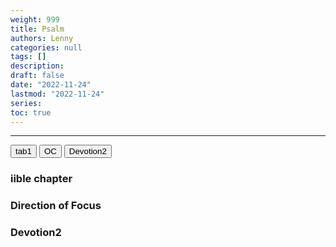 ```yaml
---
weight: 999
title: Psalm
authors: Lenny
categories: null
tags: []
description: 
draft: false
date: "2022-11-24"
lastmod: "2022-11-24"
series: 
toc: true
---
```


<!--more-->
---

<!-- Tab links -->

<div class="tab">
  <button class="tablinks active" onclick="openReference(event, 'bible')">tab1</button>
  <button class="tablinks" onclick="openReference(event, 'Devotion1')">OC</button>
  <button class="tablinks" onclick="openReference(event, 'Devotion2')">Devotion2</button>
</div>

<!-- Tab content -->
<div id="bible" class="tabcontent" style="display:block">
  <h3>iible chapter</h3>

</div>

<div id="Devotion1" class="tabcontent">
  <h3><b>Direction of Focus</b></h3>
  <p>
  
  </p>
</div>

<div id="Devotion2" class="tabcontent">
  <h3>Devotion2</h3>
  <p>
  
  </p>
</div>